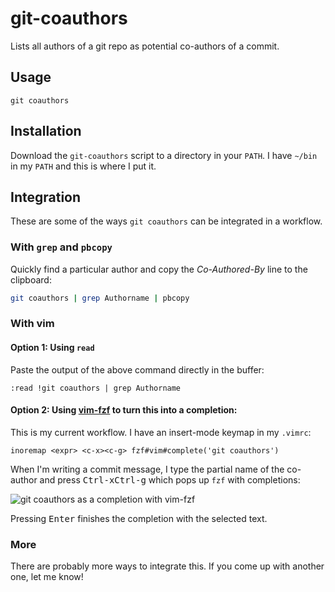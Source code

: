 # git-coauthors

Lists all authors of a git repo as potential co-authors of a commit.

## Usage

    git coauthors

## Installation

Download the `git-coauthors` script to a directory in your `PATH`. I have `~/bin`
in my `PATH` and this is where I put it.

## Integration

These are some of the ways `git coauthors` can be integrated in a workflow.

### With `grep` and `pbcopy`

Quickly find a particular author and copy the _Co-Authored-By_ line to the
clipboard:

```bash
git coauthors | grep Authorname | pbcopy
```

### With vim

#### Option 1: Using `read`

Paste the output of the above command directly in the buffer:

```vim
:read !git coauthors | grep Authorname
```

#### Option 2: Using [vim-fzf][] to turn this into a completion:

This is my current workflow. I have an insert-mode keymap in my `.vimrc`:

```vim
inoremap <expr> <c-x><c-g> fzf#vim#complete('git coauthors')
```

When I'm writing a commit message, I type the partial name of the co-author and
press <kbd>Ctrl-x</kbd><kbd>Ctrl-g</kbd> which pops up `fzf` with completions:

![git coauthors as a completion with vim-fzf](https://user-images.githubusercontent.com/1797328/96714499-8318c380-13a2-11eb-8656-a6ae9e50652e.png)

Pressing <kbd>Enter</kbd> finishes the completion with the selected text.

### More

There are probably more ways to integrate this. If you come up with another
one, let me know!

[vim-fzf]: https://github.com/junegunn/fzf.vim
